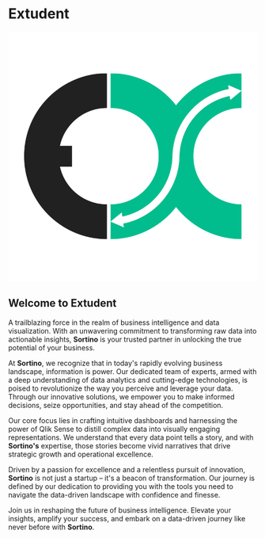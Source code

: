 # Extudent

<div width="100%" align="center">

![Extudent Logo](/images/EX.png)

</div>

## Welcome to Extudent

A trailblazing force in the realm of business intelligence and data visualization. With an unwavering commitment to transforming raw data into actionable insights, **Sortino** is your trusted partner in unlocking the true potential of your business.

At **Sortino**, we recognize that in today's rapidly evolving business landscape, information is power. Our dedicated team of experts, armed with a deep understanding of data analytics and cutting-edge technologies, is poised to revolutionize the way you perceive and leverage your data. Through our innovative solutions, we empower you to make informed decisions, seize opportunities, and stay ahead of the competition.

Our core focus lies in crafting intuitive dashboards and harnessing the power of Qlik Sense to distill complex data into visually engaging representations. We understand that every data point tells a story, and with **Sortino's** expertise, those stories become vivid narratives that drive strategic growth and operational excellence.

Driven by a passion for excellence and a relentless pursuit of innovation, **Sortino** is not just a startup – it's a beacon of transformation. Our journey is defined by our dedication to providing you with the tools you need to navigate the data-driven landscape with confidence and finesse.

Join us in reshaping the future of business intelligence. Elevate your insights, amplify your success, and embark on a data-driven journey like never before with **Sortino**.
